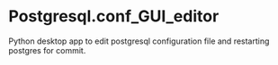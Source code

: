 # Postgresql.conf_GUI_editor
Python desktop app to edit postgresql configuration file and restarting postgres for commit.
